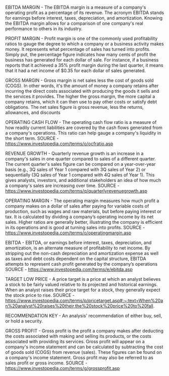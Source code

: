EBITDA MARGIN - The EBITDA margin is a measure of a company's operating profit as a percentage of its revenue.
The acronym EBITDA stands for earnings before interest, taxes, depreciation, and amortization. Knowing the EBITDA margin
allows for a comparison of one company's real performance to others in its industry.

PROFIT MARGIN - Profit margin is one of the commonly used profitability ratios to gauge the degree to which a company
or a business activity makes money. It represents what percentage of sales has turned into profits. Simply put,
the percentage figure indicates how many cents of profit the business has generated for each dollar of sale. For instance,
if a business reports that it achieved a 35% profit margin during the last quarter, it means that it had a net income of 
$0.35 for each dollar of sales generated.

GROSS MARGIN - Gross margin is net sales less the cost of goods sold (COGS). In other words, it's the amount of money a
company retains after incurring the direct costs associated with producing the goods it sells and the services it provides.
The higher the gross margin, the more capital a company retains, which it can then use to pay other costs or satisfy debt
obligations. The net sales figure is gross revenue, less the returns, allowances, and discounts

OPERATING CASH FLOW - The operating cash flow ratio is a measure of how readily current liabilities are covered by the cash
flows generated from a company's operations. This ratio can help gauge a company's liquidity in the short term.
SOURCE - https://www.investopedia.com/terms/o/ocfratio.asp

REVENUE GROWTH - Quarterly revenue growth is an increase in a company's sales in one quarter compared to sales of a
different quarter. The current quarter's sales figure can be compared on a year-over-year basis
(e.g., 3Q sales of Year 1 compared with 3Q sales of Year 2) or sequentially (3Q sales of Year 1 compared with 4Q sales
of Year 1). This gives analysts, investors, and additional stakeholders an idea of how much a company's sales are increasing
over time.
SOURCE - https://www.investopedia.com/terms/q/quarterlyrevenuegrowth.asp

OPERATING MARGIN - The operating margin measures how much profit a company makes on a dollar of sales after paying for
variable costs of production, such as wages and raw materials, but before paying interest or tax. It is calculated by
dividing a company’s operating income by its net sales. Higher ratios are generally better, illustrating the company is
efficient in its operations and is good at turning sales into profits.
SOURCE - https://www.investopedia.com/terms/o/operatingmargin.asp

EBITDA - EBITDA, or earnings before interest, taxes, depreciation, and amortization, is an alternate measure of
profitability to net income. By stripping out the non-cash depreciation and amortization expense as well as taxes
and debt costs dependent on the capital structure, EBITDA attempts to represent cash profit generated by the company’s
operations
SOURCE - https://www.investopedia.com/terms/e/ebitda.asp

TARGET LOW PRICE - A price target is a price at which an analyst believes a stock to be fairly valued relative to its
projected and historical earnings. When an analyst raises their price target for a stock, they generally expect the stock
price to rise.
SOURCE - https://www.investopedia.com/terms/p/pricetarget.asp#:~:text=When%20an%20analyst%20raises%20their,the%20stock%20price%20to%20fall.

RECOMMENDATION KEY - An analysis' recommendation of either buy, sell, or hold a security.

GROSS PROFIT - Gross profit is the profit a company makes after deducting the costs associated with making and selling its
products, or the costs associated with providing its services. Gross profit will appear on a company's income statement and
can be calculated by subtracting the cost of goods sold (COGS) from revenue (sales). These figures can be found on a
company's income statement. Gross profit may also be referred to as sales profit or gross income.
SOURCE - https://www.investopedia.com/terms/g/grossprofit.asp